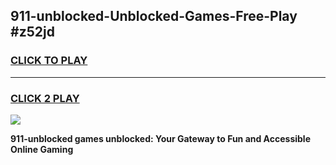 
## 911-unblocked-Unblocked-Games-Free-Play #z52jd
<h3>
<a href="https://us.freeplayer.one?title=911-unblocked&ref=9M">CLICK TO PLAY</a></h3>
<hr>

<h3>
<a href="https://us.freeplayer.one?title=911-unblocked&ref=9M">CLICK 2 PLAY</a>
  
</h3>

<a href="https://us.freeplayer.one?title=911-unblocked&ref=9M"><img src="https://clearcache.store/games.png"></a>


**911-unblocked games unblocked: Your Gateway to Fun and Accessible Online Gaming**
